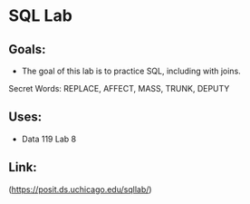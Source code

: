 # SQL Lab
## Goals:
+ The goal of this lab is to practice SQL, including with joins.

Secret Words: REPLACE, AFFECT, MASS, TRUNK, DEPUTY

## Uses:
- Data 119 Lab 8

## Link:
(https://posit.ds.uchicago.edu/sqllab/)